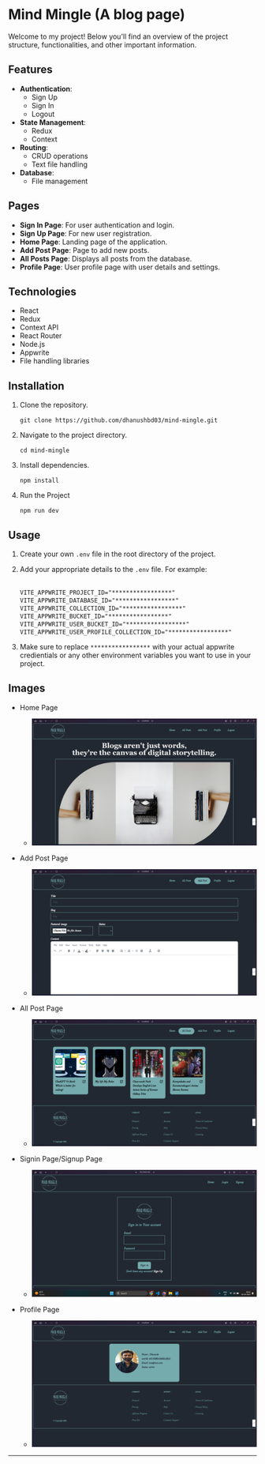 # Mind Mingle (A blog page)

Welcome to my project! Below you'll find an overview of the project structure, functionalities, and other important information.



## Features
- **Authentication**: 
  - Sign Up
  - Sign In
  - Logout
- **State Management**:
  - Redux
  - Context
- **Routing**:
  - CRUD operations
  - Text file handling
- **Database**:
  - File management

## Pages
- **Sign In Page**: For user authentication and login.
- **Sign Up Page**: For new user registration.
- **Home Page**: Landing page of the application.
- **Add Post Page**: Page to add new posts.
- **All Posts Page**: Displays all posts from the database.
- **Profile Page**: User profile page with user details and settings.

## Technologies
- React
- Redux
- Context API
- React Router
- Node.js
- Appwrite
- File handling libraries

## Installation

1. Clone the repository.
    ```
    git clone https://github.com/dhanushbd03/mind-mingle.git
    ```
2. Navigate to the project directory.
    ```
    cd mind-mingle
    ```
3. Install dependencies.
    ```
    npm install
    ```
4. Run the Project
   ```
   npm run dev
   ```
## Usage

1. Create your own `.env` file in the root directory of the project.

2. Add your appropriate details to the `.env` file. For example:

    ```
    
    VITE_APPWRITE_PROJECT_ID="*****************"
    VITE_APPWRITE_DATABASE_ID="*****************"
    VITE_APPWRITE_COLLECTION_ID="*****************"
    VITE_APPWRITE_BUCKET_ID="*****************"
    VITE_APPWRITE_USER_BUCKET_ID="*****************"
    VITE_APPWRITE_USER_PROFILE_COLLECTION_ID="*****************"
    ```

3. Make sure to replace `*****************` with your actual appwrite credientials or any other environment variables you want to use in your project.
## Images



- Home Page
  - ![Home Page](PreviewImages/home.png)
  
- Add Post Page
  - ![Add Post Page](PreviewImages/addpost.png)
  
- All Post Page
  - ![All Post Page](PreviewImages/allposts.png)
  
- Signin Page/Signup Page
  - ![Signin Page](PreviewImages/signinsignup.png)
  
- Profile Page
  - ![Profile Page](PreviewImages/profile.png)

---


